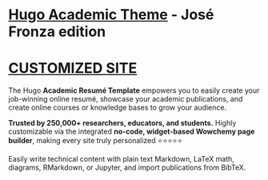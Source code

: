 # [Hugo Academic Theme](https://github.com/wowchemy/starter-hugo-academic) - José Fronza edition
# [CUSTOMIZED SITE](https://jfronza-portfolio.netlify.app/)

The Hugo **Academic Resumé Template** empowers you to easily create your job-winning online resumé, showcase your academic publications, and create online courses or knowledge bases to grow your audience.



️**Trusted by 250,000+ researchers, educators, and students.** Highly customizable via the integrated **no-code, widget-based Wowchemy page builder**, making every site truly personalized ⭐⭐⭐⭐⭐

Easily write technical content with plain text Markdown, LaTeX math, diagrams, RMarkdown, or Jupyter, and import publications from BibTeX.
